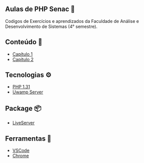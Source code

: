## Aulas de PHP Senac 📕

Codigos de Exercícios e aprendizados da Faculdade de Análise e Desenvolvimento de Sistemas (4° semestre).

## Conteúdo  📖 
- [Capítulo 1](https://github.com/PedroAtemRibeiro/SenacPHP/tree/main/Capitulo1.md)
- [Capítulo 2](https://github.com/PedroAtemRibeiro/SenacPHP/tree/main/Capitulo2.md)



## Tecnologias ⚙️
- [PHP 1.31](https://www.php.net/docs.php)<br>
- [Uwamp Server](https://www.wampserver.com/en/category/documentation-en/)

## Package 📦 

- [LiveServer](https://www.npmjs.com/package/live-server)


## Ferramentas 🔧

- [VSCode](https://code.visualstudio.com/docs)<br>
- [Chrome](https://developer.chrome.com/docs/)
